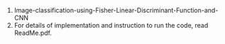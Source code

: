 1. Image-classification-using-Fisher-Linear-Discriminant-Function-and-CNN
2. For details of implementation and instruction to run the code, read ReadMe.pdf.
